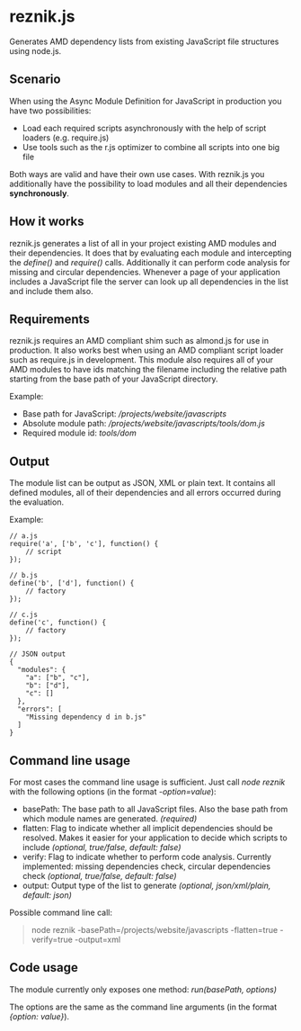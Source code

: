 reznik.js
=========

Generates AMD dependency lists from existing JavaScript file structures using node.js.

Scenario
--------

When using the Async Module Definition for JavaScript in production you have two possibilities:

* Load each required scripts asynchronously with the help of script loaders (e.g. require.js)
* Use tools such as the r.js optimizer to combine all scripts into one big file

Both ways are valid and have their own use cases.
With reznik.js you additionally have the possibility to load modules and all their dependencies **synchronously**.

How it works
------------

reznik.js generates a list of all in your project existing AMD modules and their dependencies.
It does that by evaluating each module and intercepting the *define()* and *require()* calls.
Additionally it can perform code analysis for missing and circular dependencies.
Whenever a page of your application includes a JavaScript file the server can look up all dependencies in the list and include them also.

Requirements
------------

reznik.js requires an AMD compliant shim such as almond.js for use in production. It also works best when using an
AMD compliant script loader such as require.js in development. This module also requires all of your AMD modules to
have ids matching the filename including the relative path starting from the base path of your JavaScript directory.

Example: 

* Base path for JavaScript: */projects/website/javascripts*
* Absolute module path: */projects/website/javascripts/tools/dom.js*
* Required module id: *tools/dom*

Output
------

The module list can be output as JSON, XML or plain text. It contains all defined modules, all of their dependencies
and all errors occurred during the evaluation.

Example:

    // a.js
    require('a', ['b', 'c'], function() {
        // script
    });

    // b.js
    define('b', ['d'], function() {
        // factory
    });

    // c.js
    define('c', function() {
        // factory
    });

    // JSON output
    {
      "modules": {
        "a": ["b", "c"],
        "b": ["d"],
        "c": []
      },
      "errors": [
        "Missing dependency d in b.js"
      ]
    }

Command line usage
------------------

For most cases the command line usage is sufficient. Just call *node reznik* with the following options (in the format *-option=value*):

* basePath: The base path to all JavaScript files. Also the base path from which module names are generated. *(required)*
* flatten: Flag to indicate whether all implicit dependencies should be resolved. Makes it easier for your application to
decide which scripts to include *(optional, true/false, default: false)*
* verify: Flag to indicate whether to perform code analysis. Currently implemented: missing dependencies check,
circular dependencies check *(optional, true/false, default: false)*
* output: Output type of the list to generate *(optional, json/xml/plain, default: json)*

Possible command line call:

> node reznik -basePath=/projects/website/javascripts -flatten=true -verify=true -output=xml

Code usage
----------

The module currently only exposes one method: *run(basePath, options)* 

The options are the same as the command line arguments (in the format *{option: value}*).